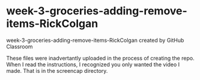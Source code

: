 # week-3-groceries-adding-remove-items-RickColgan
week-3-groceries-adding-remove-items-RickColgan created by GitHub Classroom

These files were inadvertantly uploaded in the process of creating the repo. When I read the instructions,
I recognized you only wanted the video I made. That is in the screencap directory.
